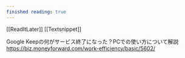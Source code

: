 ```yaml
---
finished reading: true
---
```

[[ReadItLater]] [[Textsnippet]]

Google Keepの何がサービス終了になった？PCでの使い方について解説 https://biz.moneyforward.com/work-efficiency/basic/5602/